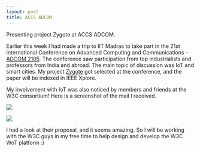 ```yaml
---
layout: post
title: ACCS ADCOM
---
```


Presenting project Zygote at ACCS ADCOM.
<!--more-->
Earlier this week I had made a trip to IIT Madras to take part in the 21st International Conference on Advanced Computing and Communications - [ADCOM 2105](http://accsindia.org/category/adcom/). The conference saw participation from top industrialists and professors from India and abroad. The main topic of discussion was IoT and smart cities. My project [Zygote](https://github.com/kres/zygote) got selected at the conference, and the paper will be indexed in IEEE Xplore.  

My involvement with IoT was also noticed by members and friends at the W3C consortium! Here is a screenshot of the mail I received.

![](https://cloud.githubusercontent.com/assets/3639811/10264454/6cd1d788-6a29-11e5-939f-0b9aa4debf60.png)

![](https://cloud.githubusercontent.com/assets/3639811/10264453/6a9a13d6-6a29-11e5-8f4c-732c0105ce63.png)

I had a look at their proposal, and it seems amazing. So I will be working with the W3C guys in my free time to help design and develop the W3C WoT platform :)
